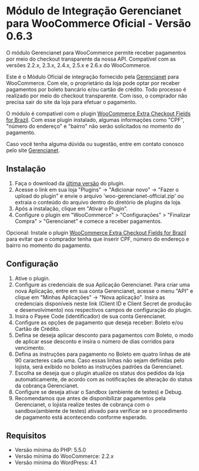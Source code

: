 # Módulo de Integração Gerencianet para WooCommerce Oficial - Versão 0.6.3 #

O módulo Gerencianet para WooCommerce permite receber pagamentos por meio do checkout transparente da nossa API.
Compatível com as versões 2.2.x, 2.3.x, 2.4.x, 2.5.x e 2.6.x do WooCommerce.

Este é o Módulo Oficial de integração fornecido pela [Gerencianet](https://gerencianet.com.br/) para WooCommerce. Com ele, o proprietário da loja pode optar por receber pagamentos por boleto bancário e/ou cartão de crédito. Todo processo é realizado por meio do checkout transparente. Com isso, o comprador não precisa sair do site da loja para efetuar o pagamento.

O módulo é compatível com o plugin [WooCommerce Extra Checkout Fields for Brazil](http://wordpress.org/plugins/woocommerce-extra-checkout-fields-for-brazil/). Com esse plugin instalado, algumas informações como "CPF", "número do endereço" e "bairro" não serão solicitados no momento do pagamento.

Caso você tenha alguma dúvida ou sugestão, entre em contato conosco pelo site [Gerencianet](https://gerencianet.com.br/).

## Instalação

1. Faça o download da [última versão](auto/) do plugin.
2. Acesse o link em sua loja "Plugins" -> "Adicionar novo" -> "Fazer o upload do plugin" e envie o arquivo 'woo-gerencianet-official.zip' ou extraia o conteúdo do arquivo dentro do diretório de plugins da loja.
3. Após a instalação, clique em "Ativar o Plugin".
4. Configure o plugin em "WooCommerce" > "Configurações" > "Finalizar Compra" > "Gerencianet" e comece a receber pagamentos.

Opcional: Instale o plugin [WooCommerce Extra Checkout Fields for Brazil](https://wordpress.org/plugins/woocommerce-extra-checkout-fields-for-brazil/) para evitar que o comprador tenha que inserir CPF, número do endereço e bairro no momento do pagamento.


## Configuração

1. Ative o plugin.
2. Configure as credenciais de sua Aplicação Gerencianet. Para criar uma nova Aplicação, entre em sua conta Gerencianet, acesse o menu "API" e clique em "Minhas Aplicações" -> "Nova aplicação". Insira as credenciais disponíveis neste link (Client ID e Client Secret de produção e desenvolvimento) nos respectivos campos de configuração do plugin.
3. Insira o Payee Code (identificador) de sua conta Gerencianet.
4. Configure as opções de pagamento que deseja receber: Boleto e/ou Cartão de Crédito.
5. Defina se deseja aplicar desconto para pagamentos com Boleto, o modo de aplicar esse desconto e insira o número de dias corridos para vencimento.
6. Defina as instruções para pagamento no Boleto em quatro linhas de até 90 caracteres cada uma. Caso essas linhas não sejam definidas pelo lojista, será exibido no boleto as instruções padrões da Gerencianet.
7. Escolha se deseja que o plugin atualize os status dos pedidos da loja automaticamente, de acordo com as notificações de alteração do status da cobrança Gerencianet.
8. Configure se deseja ativar o Sandbox (ambiente de testes) e Debug.
9. Recomendamos que antes de disponibilizar pagamentos pela Gerencianet, o lojista realize testes de cobrança com o sandbox(ambiente de testes) ativado para verificar se o procedimento de pagamento está acontecendo conforme esperado.


## Requisitos

* Versão mínima do PHP: 5.5.0
* Versão mínima do WooCommerce: 2.2.x
* Versão mínima do WordPress: 4.1

